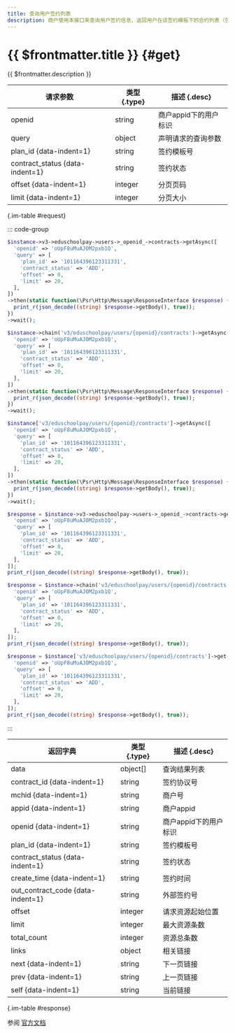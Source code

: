 ```yaml
---
title: 查询用户签约列表
description: 商户使用本接口来查询用户签约信息，返回用户在该签约模板下的合约列表（包括处于「已解约」状态下的合约）；被用户主动删除的合约无法被查询到。结果中「已签约」合约排列于「已解约」合约之前。
---
```


# {{ $frontmatter.title }} {#get}

{{ $frontmatter.description }}

| 请求参数 | 类型 {.type} | 描述 {.desc}
| --- | --- | ---
| openid | string | 商户appid下的用户标识
| query | object | 声明请求的查询参数
| plan_id {data-indent=1} | string | 签约模板号
| contract_status {data-indent=1} | string | 签约状态
| offset {data-indent=1} | integer | 分页页码
| limit {data-indent=1} | integer | 分页大小

{.im-table #request}

::: code-group

```php [异步纯链式]
$instance->v3->eduschoolpay->users->_openid_->contracts->getAsync([
  'openid' => 'oUpF8uMuAJOM2pxb1Q',
  'query' => [
    'plan_id' => '101164396123311331',
    'contract_status' => 'ADD',
    'offset' => 0,
    'limit' => 20,
  ],
])
->then(static function(\Psr\Http\Message\ResponseInterface $response) {
  print_r(json_decode((string) $response->getBody(), true));
})
->wait();
```

```php [异步声明式]
$instance->chain('v3/eduschoolpay/users/{openid}/contracts')->getAsync([
  'openid' => 'oUpF8uMuAJOM2pxb1Q',
  'query' => [
    'plan_id' => '101164396123311331',
    'contract_status' => 'ADD',
    'offset' => 0,
    'limit' => 20,
  ],
])
->then(static function(\Psr\Http\Message\ResponseInterface $response) {
  print_r(json_decode((string) $response->getBody(), true));
})
->wait();
```

```php [异步属性式]
$instance['v3/eduschoolpay/users/{openid}/contracts']->getAsync([
  'openid' => 'oUpF8uMuAJOM2pxb1Q',
  'query' => [
    'plan_id' => '101164396123311331',
    'contract_status' => 'ADD',
    'offset' => 0,
    'limit' => 20,
  ],
])
->then(static function(\Psr\Http\Message\ResponseInterface $response) {
  print_r(json_decode((string) $response->getBody(), true));
})
->wait();
```

```php [同步纯链式]
$response = $instance->v3->eduschoolpay->users->_openid_->contracts->get([
  'openid' => 'oUpF8uMuAJOM2pxb1Q',
  'query' => [
    'plan_id' => '101164396123311331',
    'contract_status' => 'ADD',
    'offset' => 0,
    'limit' => 20,
  ],
]);
print_r(json_decode((string) $response->getBody(), true));
```

```php [同步声明式]
$response = $instance->chain('v3/eduschoolpay/users/{openid}/contracts')->get([
  'openid' => 'oUpF8uMuAJOM2pxb1Q',
  'query' => [
    'plan_id' => '101164396123311331',
    'contract_status' => 'ADD',
    'offset' => 0,
    'limit' => 20,
  ],
]);
print_r(json_decode((string) $response->getBody(), true));
```

```php [同步属性式]
$response = $instance['v3/eduschoolpay/users/{openid}/contracts']->get([
  'openid' => 'oUpF8uMuAJOM2pxb1Q',
  'query' => [
    'plan_id' => '101164396123311331',
    'contract_status' => 'ADD',
    'offset' => 0,
    'limit' => 20,
  ],
]);
print_r(json_decode((string) $response->getBody(), true));
```

:::

| 返回字典 | 类型 {.type} | 描述 {.desc}
| --- | --- | ---
| data | object[] | 查询结果列表
| contract_id {data-indent=1} | string | 签约协议号
| mchid {data-indent=1} | string | 商户号
| appid {data-indent=1} | string | 商户appid
| openid {data-indent=1} | string | 商户appid下的用户标识
| plan_id {data-indent=1} | string | 签约模板号
| contract_status {data-indent=1} | string | 签约状态
| create_time {data-indent=1} | string | 签约时间
| out_contract_code {data-indent=1} | string | 外部签约号
| offset | integer | 请求资源起始位置
| limit | integer | 最大资源条数
| total_count | integer | 资源总条数
| links | object | 相关链接
| next {data-indent=1} | string | 下一页链接
| prev {data-indent=1} | string | 上一页链接
| self {data-indent=1} | string | 当前链接

{.im-table #response}

参阅 [官方文档](https://pay.weixin.qq.com/wiki/doc/apiv3/wxpay/edu/eduschoolpay/chapter3_4.shtml)
